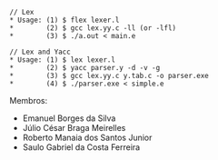 ```
// Lex
* Usage: (1) $ flex lexer.l
*        (2) $ gcc lex.yy.c -ll (or -lfl)
*        (3) $ ./a.out < main.e

// Lex and Yacc
* Usage: (1) $ lex lexer.l
*        (2) $ yacc parser.y -d -v -g
*        (3) $ gcc lex.yy.c y.tab.c -o parser.exe
*        (4) $ ./parser.exe < simple.e
```

Membros:
  - Emanuel Borges da Silva
  - Júlio César Braga Meirelles
  - Roberto Manaia dos Santos Junior
  - Saulo Gabriel da Costa Ferreira
